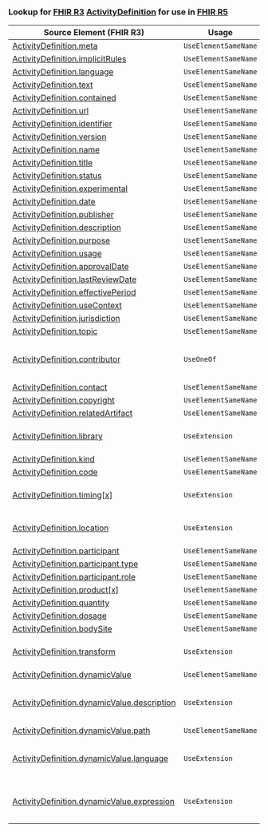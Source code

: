 ### Lookup for [FHIR R3](https://hl7.org/fhir/STU3/) [ActivityDefinition](https://hl7.org/fhir/STU3/ActivityDefinition.html) for use in [FHIR R5](https://hl7.org/fhir/R5/)

| Source Element (FHIR R3) | Usage | Target |
| -------------- | ----- | ------ |
| [ActivityDefinition.meta](https://hl7.org/fhir/STU3/ActivityDefinition.html#resource) | `UseElementSameName` | [ActivityDefinition.meta](https://hl7.org/fhir/R5/ActivityDefinition.html#resource) |
| [ActivityDefinition.implicitRules](https://hl7.org/fhir/STU3/ActivityDefinition.html#resource) | `UseElementSameName` | [ActivityDefinition.implicitRules](https://hl7.org/fhir/R5/ActivityDefinition.html#resource) |
| [ActivityDefinition.language](https://hl7.org/fhir/STU3/ActivityDefinition.html#resource) | `UseElementSameName` | [ActivityDefinition.language](https://hl7.org/fhir/R5/ActivityDefinition.html#resource) |
| [ActivityDefinition.text](https://hl7.org/fhir/STU3/ActivityDefinition.html#resource) | `UseElementSameName` | [ActivityDefinition.text](https://hl7.org/fhir/R5/ActivityDefinition.html#resource) |
| [ActivityDefinition.contained](https://hl7.org/fhir/STU3/ActivityDefinition.html#resource) | `UseElementSameName` | [ActivityDefinition.contained](https://hl7.org/fhir/R5/ActivityDefinition.html#resource) |
| [ActivityDefinition.url](https://hl7.org/fhir/STU3/ActivityDefinition.html#resource) | `UseElementSameName` | [ActivityDefinition.url](https://hl7.org/fhir/R5/ActivityDefinition.html#resource) |
| [ActivityDefinition.identifier](https://hl7.org/fhir/STU3/ActivityDefinition.html#resource) | `UseElementSameName` | [ActivityDefinition.identifier](https://hl7.org/fhir/R5/ActivityDefinition.html#resource) |
| [ActivityDefinition.version](https://hl7.org/fhir/STU3/ActivityDefinition.html#resource) | `UseElementSameName` | [ActivityDefinition.version](https://hl7.org/fhir/R5/ActivityDefinition.html#resource) |
| [ActivityDefinition.name](https://hl7.org/fhir/STU3/ActivityDefinition.html#resource) | `UseElementSameName` | [ActivityDefinition.name](https://hl7.org/fhir/R5/ActivityDefinition.html#resource) |
| [ActivityDefinition.title](https://hl7.org/fhir/STU3/ActivityDefinition.html#resource) | `UseElementSameName` | [ActivityDefinition.title](https://hl7.org/fhir/R5/ActivityDefinition.html#resource) |
| [ActivityDefinition.status](https://hl7.org/fhir/STU3/ActivityDefinition.html#resource) | `UseElementSameName` | [ActivityDefinition.status](https://hl7.org/fhir/R5/ActivityDefinition.html#resource) |
| [ActivityDefinition.experimental](https://hl7.org/fhir/STU3/ActivityDefinition.html#resource) | `UseElementSameName` | [ActivityDefinition.experimental](https://hl7.org/fhir/R5/ActivityDefinition.html#resource) |
| [ActivityDefinition.date](https://hl7.org/fhir/STU3/ActivityDefinition.html#resource) | `UseElementSameName` | [ActivityDefinition.date](https://hl7.org/fhir/R5/ActivityDefinition.html#resource) |
| [ActivityDefinition.publisher](https://hl7.org/fhir/STU3/ActivityDefinition.html#resource) | `UseElementSameName` | [ActivityDefinition.publisher](https://hl7.org/fhir/R5/ActivityDefinition.html#resource) |
| [ActivityDefinition.description](https://hl7.org/fhir/STU3/ActivityDefinition.html#resource) | `UseElementSameName` | [ActivityDefinition.description](https://hl7.org/fhir/R5/ActivityDefinition.html#resource) |
| [ActivityDefinition.purpose](https://hl7.org/fhir/STU3/ActivityDefinition.html#resource) | `UseElementSameName` | [ActivityDefinition.purpose](https://hl7.org/fhir/R5/ActivityDefinition.html#resource) |
| [ActivityDefinition.usage](https://hl7.org/fhir/STU3/ActivityDefinition.html#resource) | `UseElementSameName` | [ActivityDefinition.usage](https://hl7.org/fhir/R5/ActivityDefinition.html#resource) |
| [ActivityDefinition.approvalDate](https://hl7.org/fhir/STU3/ActivityDefinition.html#resource) | `UseElementSameName` | [ActivityDefinition.approvalDate](https://hl7.org/fhir/R5/ActivityDefinition.html#resource) |
| [ActivityDefinition.lastReviewDate](https://hl7.org/fhir/STU3/ActivityDefinition.html#resource) | `UseElementSameName` | [ActivityDefinition.lastReviewDate](https://hl7.org/fhir/R5/ActivityDefinition.html#resource) |
| [ActivityDefinition.effectivePeriod](https://hl7.org/fhir/STU3/ActivityDefinition.html#resource) | `UseElementSameName` | [ActivityDefinition.effectivePeriod](https://hl7.org/fhir/R5/ActivityDefinition.html#resource) |
| [ActivityDefinition.useContext](https://hl7.org/fhir/STU3/ActivityDefinition.html#resource) | `UseElementSameName` | [ActivityDefinition.useContext](https://hl7.org/fhir/R5/ActivityDefinition.html#resource) |
| [ActivityDefinition.jurisdiction](https://hl7.org/fhir/STU3/ActivityDefinition.html#resource) | `UseElementSameName` | [ActivityDefinition.jurisdiction](https://hl7.org/fhir/R5/ActivityDefinition.html#resource) |
| [ActivityDefinition.topic](https://hl7.org/fhir/STU3/ActivityDefinition.html#resource) | `UseElementSameName` | [ActivityDefinition.topic](https://hl7.org/fhir/R5/ActivityDefinition.html#resource) |
| [ActivityDefinition.contributor](https://hl7.org/fhir/STU3/ActivityDefinition.html#resource) | `UseOneOf` | [ActivityDefinition.author](https://hl7.org/fhir/R5/ActivityDefinition.html#resource)<br />[ActivityDefinition.editor](https://hl7.org/fhir/R5/ActivityDefinition.html#resource)<br />[ActivityDefinition.reviewer](https://hl7.org/fhir/R5/ActivityDefinition.html#resource)<br />[ActivityDefinition.endorser](https://hl7.org/fhir/R5/ActivityDefinition.html#resource) |
| [ActivityDefinition.contact](https://hl7.org/fhir/STU3/ActivityDefinition.html#resource) | `UseElementSameName` | [ActivityDefinition.contact](https://hl7.org/fhir/R5/ActivityDefinition.html#resource) |
| [ActivityDefinition.copyright](https://hl7.org/fhir/STU3/ActivityDefinition.html#resource) | `UseElementSameName` | [ActivityDefinition.copyright](https://hl7.org/fhir/R5/ActivityDefinition.html#resource) |
| [ActivityDefinition.relatedArtifact](https://hl7.org/fhir/STU3/ActivityDefinition.html#resource) | `UseElementSameName` | [ActivityDefinition.relatedArtifact](https://hl7.org/fhir/R5/ActivityDefinition.html#resource) |
| [ActivityDefinition.library](https://hl7.org/fhir/STU3/ActivityDefinition.html#resource) | `UseExtension` | [http://hl7.org/fhir/3.0/StructureDefinition/extension-ActivityDefinition.library](StructureDefinition-ext-R3-ActivityDefinition.library.html) |
| [ActivityDefinition.kind](https://hl7.org/fhir/STU3/ActivityDefinition.html#resource) | `UseElementSameName` | [ActivityDefinition.kind](https://hl7.org/fhir/R5/ActivityDefinition.html#resource) |
| [ActivityDefinition.code](https://hl7.org/fhir/STU3/ActivityDefinition.html#resource) | `UseElementSameName` | [ActivityDefinition.code](https://hl7.org/fhir/R5/ActivityDefinition.html#resource) |
| [ActivityDefinition.timing[x]](https://hl7.org/fhir/STU3/ActivityDefinition.html#resource) | `UseExtension` | [http://hl7.org/fhir/3.0/StructureDefinition/extension-ActivityDefinition.timing](StructureDefinition-ext-R3-ActivityDefinition.timing.html) |
| [ActivityDefinition.location](https://hl7.org/fhir/STU3/ActivityDefinition.html#resource) | `UseExtension` | [http://hl7.org/fhir/3.0/StructureDefinition/extension-ActivityDefinition.location](StructureDefinition-ext-R3-ActivityDefinition.location.html) |
| [ActivityDefinition.participant](https://hl7.org/fhir/STU3/ActivityDefinition.html#resource) | `UseElementSameName` | [ActivityDefinition.participant](https://hl7.org/fhir/R5/ActivityDefinition.html#resource) |
| [ActivityDefinition.participant.type](https://hl7.org/fhir/STU3/ActivityDefinition.html#resource) | `UseElementSameName` | [ActivityDefinition.participant.type](https://hl7.org/fhir/R5/ActivityDefinition.html#resource) |
| [ActivityDefinition.participant.role](https://hl7.org/fhir/STU3/ActivityDefinition.html#resource) | `UseElementSameName` | [ActivityDefinition.participant.role](https://hl7.org/fhir/R5/ActivityDefinition.html#resource) |
| [ActivityDefinition.product[x]](https://hl7.org/fhir/STU3/ActivityDefinition.html#resource) | `UseElementSameName` | [ActivityDefinition.product[x]](https://hl7.org/fhir/R5/ActivityDefinition.html#resource) |
| [ActivityDefinition.quantity](https://hl7.org/fhir/STU3/ActivityDefinition.html#resource) | `UseElementSameName` | [ActivityDefinition.quantity](https://hl7.org/fhir/R5/ActivityDefinition.html#resource) |
| [ActivityDefinition.dosage](https://hl7.org/fhir/STU3/ActivityDefinition.html#resource) | `UseElementSameName` | [ActivityDefinition.dosage](https://hl7.org/fhir/R5/ActivityDefinition.html#resource) |
| [ActivityDefinition.bodySite](https://hl7.org/fhir/STU3/ActivityDefinition.html#resource) | `UseElementSameName` | [ActivityDefinition.bodySite](https://hl7.org/fhir/R5/ActivityDefinition.html#resource) |
| [ActivityDefinition.transform](https://hl7.org/fhir/STU3/ActivityDefinition.html#resource) | `UseExtension` | [http://hl7.org/fhir/3.0/StructureDefinition/extension-ActivityDefinition.transform](StructureDefinition-ext-R3-ActivityDefinition.transform.html) |
| [ActivityDefinition.dynamicValue](https://hl7.org/fhir/STU3/ActivityDefinition.html#resource) | `UseElementSameName` | [ActivityDefinition.dynamicValue](https://hl7.org/fhir/R5/ActivityDefinition.html#resource) |
| [ActivityDefinition.dynamicValue.description](https://hl7.org/fhir/STU3/ActivityDefinition.html#resource) | `UseExtension` | [http://hl7.org/fhir/3.0/StructureDefinition/extension-ActivityDefinition.dynamicValue.description](StructureDefinition-ext-R3-ActivityDefinition.dy.description.html) |
| [ActivityDefinition.dynamicValue.path](https://hl7.org/fhir/STU3/ActivityDefinition.html#resource) | `UseElementSameName` | [ActivityDefinition.dynamicValue.path](https://hl7.org/fhir/R5/ActivityDefinition.html#resource) |
| [ActivityDefinition.dynamicValue.language](https://hl7.org/fhir/STU3/ActivityDefinition.html#resource) | `UseExtension` | [http://hl7.org/fhir/3.0/StructureDefinition/extension-ActivityDefinition.dynamicValue.language](StructureDefinition-ext-R3-ActivityDefinition.dy.language.html) |
| [ActivityDefinition.dynamicValue.expression](https://hl7.org/fhir/STU3/ActivityDefinition.html#resource) | `UseExtension` | [http://hl7.org/fhir/3.0/StructureDefinition/extension-ActivityDefinition.dynamicValue.expression](StructureDefinition-ext-R3-ActivityDefinition.dy.expression.html) |
